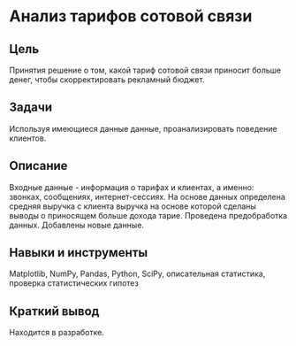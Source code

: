# Анализ тарифов сотовой связи

## Цель
Принятия  решение о том, какой тариф сотовой связи приносит больше денег, чтобы скорректировать рекламный бюджет.

## Задачи
Используя имеющиеся данные данные, проанализировать поведение клиентов.

## Описание
Входные данные - информация о тарифах и клиентах, а именно: звонках, сообщениях, интернет-сессиях. На основе данных определена средняя выручка с клиента выручка на основе которой сделаны выводы о приносящем больше дохода тарие. Проведена предобработка данных. Добавлены новые данные. 

## Навыки и инструменты
Matplotlib, NumPy, Pandas, Python, SciPy, описательная статистика, проверка статистических гипотез

## Краткий вывод
Находится в разработке.
